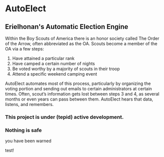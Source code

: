 # AutoElect
## Erielhonan's Automatic Election Engine

Within the Boy Scouts of America there is an honor society called The Order of the Arrow, often abbreviated as the OA.  Scouts become a member of the OA via a few steps:
1. Have attained a particular rank
2. Have camped a certain number of nights
3. Be voted worthy by a majority of scouts in their troop
4. Attend a specific weekend camping event

AutoElect automates most of this process, particularly by organizing the voting portion and sending out emails to certain administrators at certain times.  Often, scout’s information gets lost between steps 3 and 4, as several months or even years can pass between them.   AutoElect hears that data, listens, and remembers.


### This project is under (tepid) active development.
### Nothing is safe
you have been warned

test!